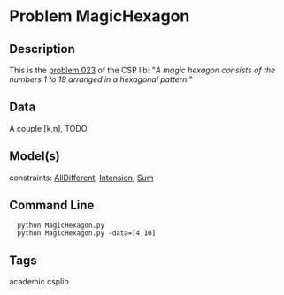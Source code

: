 # Problem MagicHexagon
## Description
This is the [problem 023](https://www.csplib.org/Problems/prob023/) of the CSP lib:
"*A magic hexagon  consists of the numbers 1 to 19 arranged in a hexagonal pattern:*"



## Data
A couple \[k,n\], TODO

## Model(s)
  constraints: [AllDifferent](http://pycsp.org/documentation/constraints/AllDifferent), [Intension](http://pycsp.org/documentation/constraints/Intension), [Sum](http://pycsp.org/documentation/constraints/Sum)

## Command Line
```
  python MagicHexagon.py
  python MagicHexagon.py -data=[4,10]
```

## Tags
 academic csplib
